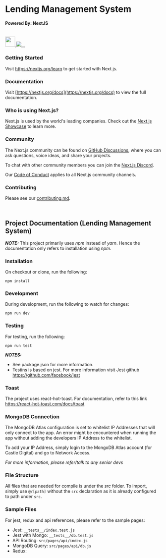 # Lending Management System
#### Powered By: NextJS
<br />

<a href="https://nextjs.org">
    <img src="https://assets.vercel.com/image/upload/v1607554385/repositories/next-js/next-logo.png" height="32">
</a>
<a aria-label="Vercel logo" href="https://vercel.com">
  <img src="https://img.shields.io/badge/MADE%20BY%20Vercel-000000.svg?style=for-the-badge&logo=Vercel&labelColor=000">
</a>
<a aria-label="NPM version" href="https://www.npmjs.com/package/next">
  <img alt="" src="https://img.shields.io/npm/v/next.svg?style=for-the-badge&labelColor=000000">
</a>
<a aria-label="License" href="https://github.com/vercel/next.js/blob/canary/license.md">
  <img alt="" src="https://img.shields.io/npm/l/next.svg?style=for-the-badge&labelColor=000000">
</a>
<a aria-label="Join the community on GitHub" href="https://github.com/vercel/next.js/discussions">
  <img alt="" src="https://img.shields.io/badge/Join%20the%20community-blueviolet.svg?style=for-the-badge&logo=Next.js&labelColor=000000&logoWidth=20">
</a>

<br />

### <b>Getting Started</b>
Visit <a aria-label="next.js learn" href="https://nextjs.org/learn">https://nextjs.org/learn</a> to get started with Next.js.

### <b>Documentation</b>

Visit [https://nextjs.org/docs](https://nextjs.org/docs) to view the full documentation.

### <b>Who is using Next.js?</b>

Next.js is used by the world's leading companies. Check out the [Next.js Showcase](https://nextjs.org/showcase) to learn more.

### <b>Community</b>

The Next.js community can be found on [GitHub Discussions](https://github.com/vercel/next.js/discussions), where you can ask questions, voice ideas, and share your projects.

To chat with other community members you can join the [Next.js Discord](https://nextjs.org/discord).

Our [Code of Conduct](https://github.com/vercel/next.js/blob/canary/CODE_OF_CONDUCT.md) applies to all Next.js community channels.

### <b>Contributing</b>

Please see our [contributing.md](/contributing.md).

<br />

## <b>Project Documentation (Lending Management System)</b>

**_NOTE:_**  This project primarily uses <i>npm</i> instead of <i>yarn</i>. Hence the documentation only refers to installation using <i>npm</i>.

### **Installation**

On checkout or clone, run the following: 

``` npm install ```

### **Development**

During development, run the following to watch for changes: 

``` npm run dev ```

### **Testing**

For testing, run the following: 

``` npm run test ```

**_NOTES:_** 

- See package.json for more information. 
- Testins is based on jest. For more information visit Jest github https://github.com/facebook/jest

### **Toast**

The project uses react-hot-toast. For documentation, refer to this link https://react-hot-toast.com/docs/toast

### **MongoDB Connection**

The MongoDB Atlas configuration is set to whitelist IP Addresses that will only connect to the app. An error might be encountered when running the app without adding the developers IP Address to the whitelist. 

To add your IP Address, simply login to the MongoDB Atlas account (for Castle Digital) and go to Network Access.

_For more information, please refer/talk to any senior devs_

### **File Structure**

All files that are needed for compile is under the _src_ folder. To import, simply use ``` @/[path] ``` without the ``` src ``` declaration as it is already configured to path under ``` src ```.

### **Sample Files**

For jest, redux and api references, please refer to the sample pages: 

- Jest: ```__tests__/index.test.js ```
- Jest with Mongo: ```__tests__/db.test.js ```
- API Routing: ``` src/pages/api/index.js ```
- MongoDB Query: ``` src/pages/api/db.js ```
- Redux: ``` ```
